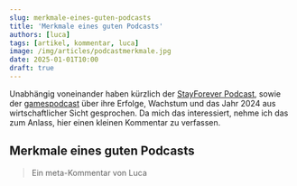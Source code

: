 ```yaml
---
slug: merkmale-eines-guten-podcasts
title: 'Merkmale eines guten Podcasts'
authors: [luca]
tags: [artikel, kommentar, luca]
image: /img/articles/podcastmerkmale.jpg
date: 2025-01-01T10:00
draft: true
---
```


Unabhängig voneinander haben kürzlich der [StayForever Podcast](https://www.stayforever.de/), sowie der [gamespodcast](https://www.gamespodcast.de/) über ihre Erfolge, Wachstum und das Jahr 2024 aus wirtschaftlicher Sicht gesprochen. Da mich das interessiert, nehme ich das zum Anlass, hier einen kleinen Kommentar zu verfassen.

<!--truncate-->

## Merkmale eines guten Podcasts

> Ein meta-Kommentar von Luca
